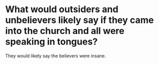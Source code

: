 # What would outsiders and unbelievers likely say if they came into the church and all were speaking in tongues?

They would likely say the believers were insane.
